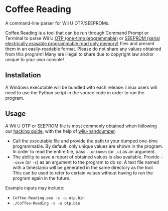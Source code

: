 # Coffee Reading

A command-line parser for Wii U OTP/SEEPROMs. 

Coffee Reading is a tool that can be run through Command Prompt or Terminal to parse Wii U [OTP (one-time programmable)](https://wiiubrew.org/wiki/Hardware/OTP) or [SEEPROM (serial electrically erasable programmable read only memory)](https://wiiubrew.org/wiki/Hardware/SEEPROM) files and present them in an easily-readable format. Please do not share any values obtained from this program! Many are illegal to share due to copyright law and/or unique to your own console!

## Installation
A Windows executable will be bundled with each release. Linux users will need to use the Python script in the source code in order to run the program.

## Usage
A Wii U OTP or SEEPROM file is most commonly obtained when following our [hacking guide](https://wiiu.hacks.guide/), with the help of [wiiu-nanddumper](https://github.com/wiiu-env/wiiu-nanddumper-payload/).
* Call the executable file and provide the path to your dumped one-time programmable. By default, only unique values are shown in the program. In order to read the entire file, pass `--unknown` (or `-u`) as an argument.
* The ability to save a report of obtained values is also available. Provide `--save` (or `-s`) as an argument to the program to do so. A text file named with a timestamp will be generated in the same directory as the tool. This can be used to refer to certain values without having to run the program again in the future.

Example inputs may include:
* `Coffee-Reading.exe -s -u otp.bin`
* `./Coffee-Reading -s -u otp.bin`